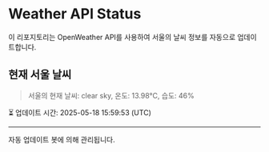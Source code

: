 
# Weather API Status

이 리포지토리는 OpenWeather API를 사용하여 서울의 날씨 정보를 자동으로 업데이트합니다.

## 현재 서울 날씨
> 서울의 현재 날씨: clear sky, 온도: 13.98°C, 습도: 46%

⏳ 업데이트 시간: 2025-05-18 15:59:53 (UTC)

---
자동 업데이트 봇에 의해 관리됩니다.
